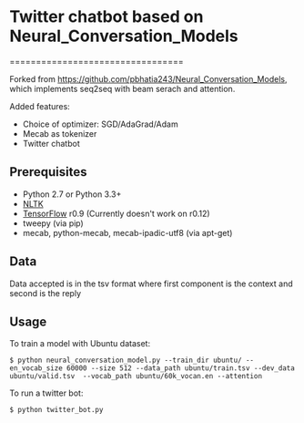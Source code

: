 # Twitter chatbot based on Neural_Conversation_Models
=================================

Forked from https://github.com/pbhatia243/Neural_Conversation_Models, which implements seq2seq with beam serach and attention.

Added features:

- Choice of optimizer: SGD/AdaGrad/Adam
- Mecab as tokenizer
- Twitter chatbot

Prerequisites
-------------

- Python 2.7 or Python 3.3+
- [NLTK](http://www.nltk.org/)
- [TensorFlow](https://www.tensorflow.org/) r0.9 (Currently doesn't work on r0.12)
- tweepy (via pip)
- mecab, python-mecab, mecab-ipadic-utf8 (via apt-get)

Data
-----
Data accepted is in the tsv format where first component is the context and second is the reply

Usage
-----

To train a model with Ubuntu dataset:

    $ python neural_conversation_model.py --train_dir ubuntu/ --en_vocab_size 60000 --size 512 --data_path ubuntu/train.tsv --dev_data ubuntu/valid.tsv  --vocab_path ubuntu/60k_vocan.en --attention

To run a twitter bot:

    $ python twitter_bot.py

